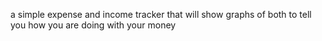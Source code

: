 a simple expense and income tracker that will show graphs of both to tell you how you are doing with your money
